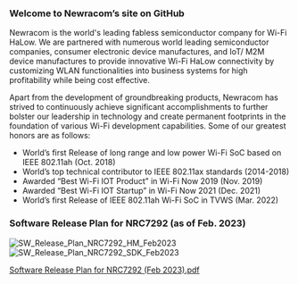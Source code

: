 <!--
**newracom/newracom** is a ✨ _special_ ✨ repository because its `README.md` (this file) appears on your GitHub profile.

Here are some ideas to get you started:

- 🔭 I’m currently working on ...
- 🌱 I’m currently learning ...
- 👯 I’m looking to collaborate on ...
- 🤔 I’m looking for help with ...
- 💬 Ask me about ...
- 📫 How to reach me: ...
- 😄 Pronouns: ...
- ⚡ Fun fact: ...
-->

### Welcome to Newracom’s site on GitHub

Newracom is the world's leading fabless semiconductor company for Wi-Fi HaLow. We are partnered with numerous world leading semiconductor companies, consumer electronic device manufactures, and IoT/ M2M device manufactures to provide innovative Wi-Fi HaLow connectivity by customizing WLAN functionalities into business systems for high profitability while being cost effective.

Apart from the development of groundbreaking products, Newracom has strived to continuously achieve significant accomplishments to further bolster our leadership in technology and create permanent footprints in the foundation of various Wi-Fi development capabilities. Some of our greatest honors are as follows:

- World’s first Release of long range and low power Wi-Fi SoC based on IEEE 802.11ah (Oct. 2018)
- World’s top technical contributor to IEEE 802.11ax standards (2014-2018)
- Awarded “Best Wi-Fi IOT Product” in Wi-Fi Now 2019 (Nov. 2019)
- Awarded “Best Wi-Fi IOT Startup” in Wi-Fi Now 2021 (Dec. 2021)
- World’s first Release of IEEE 802.11ah Wi-Fi SoC in TVWS (Mar. 2022)

### Software Release Plan for NRC7292 (as of Feb. 2023)

![SW_Release_Plan_NRC7292_HM_Feb2023](https://user-images.githubusercontent.com/65512805/236578442-8f8a1528-1f51-4f25-b511-76238f40e8d2.png)
![SW_Release_Plan_NRC7292_SDK_Feb2023](https://user-images.githubusercontent.com/65512805/236578448-9479db30-3ba9-406b-adf1-f7270624061b.png)

[Software Release Plan for NRC7292 (Feb 2023).pdf](https://github.com/newracom/newracom/files/11410472/Software.Release.Plan.for.NRC7292.Feb.2023.pdf)
